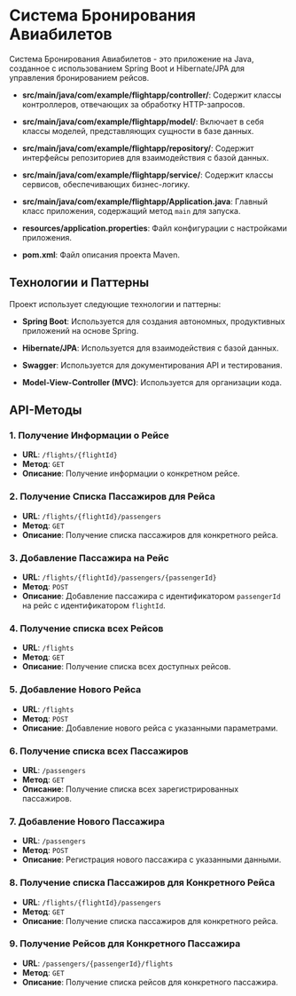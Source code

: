 # Система Бронирования Авиабилетов

Система Бронирования Авиабилетов - это приложение на Java, созданное с использованием Spring Boot и Hibernate/JPA для управления бронированием рейсов.
- **src/main/java/com/example/flightapp/controller/**: Содержит классы контроллеров, отвечающих за обработку HTTP-запросов.

- **src/main/java/com/example/flightapp/model/**: Включает в себя классы моделей, представляющих сущности в базе данных.

- **src/main/java/com/example/flightapp/repository/**: Содержит интерфейсы репозиториев для взаимодействия с базой данных.

- **src/main/java/com/example/flightapp/service/**: Содержит классы сервисов, обеспечивающих бизнес-логику.

- **src/main/java/com/example/flightapp/Application.java**: Главный класс приложения, содержащий метод `main` для запуска.

- **resources/application.properties**: Файл конфигурации с настройками приложения.

- **pom.xml**: Файл описания проекта Maven.

## Технологии и Паттерны

Проект использует следующие технологии и паттерны:

- **Spring Boot**: Используется для создания автономных, продуктивных приложений на основе Spring.

- **Hibernate/JPA**: Используется для взаимодействия с базой данных.

- **Swagger**: Используется для документирования API и тестирования.

- **Model-View-Controller (MVC)**: Используется для организации кода.

## API-Методы

### 1. Получение Информации о Рейсе

- **URL**: `/flights/{flightId}`
- **Метод**: `GET`
- **Описание**: Получение информации о конкретном рейсе.

### 2. Получение Списка Пассажиров для Рейса

- **URL**: `/flights/{flightId}/passengers`
- **Метод**: `GET`
- **Описание**: Получение списка пассажиров для конкретного рейса.

### 3. Добавление Пассажира на Рейс

- **URL**: `/flights/{flightId}/passengers/{passengerId}`
- **Метод**: `POST`
- **Описание**: Добавление пассажира с идентификатором `passengerId` на рейс с идентификатором `flightId`.

### 4. Получение списка всех Рейсов

- **URL**: `/flights`
- **Метод**: `GET`
- **Описание**: Получение списка всех доступных рейсов.

### 5. Добавление Нового Рейса

- **URL**: `/flights`
- **Метод**: `POST`
- **Описание**: Добавление нового рейса с указанными параметрами.

### 6. Получение списка всех Пассажиров

- **URL**: `/passengers`
- **Метод**: `GET`
- **Описание**: Получение списка всех зарегистрированных пассажиров.

### 7. Добавление Нового Пассажира

- **URL**: `/passengers`
- **Метод**: `POST`
- **Описание**: Регистрация нового пассажира с указанными данными.

### 8. Получение списка Пассажиров для Конкретного Рейса

- **URL**: `/flights/{flightId}/passengers`
- **Метод**: `GET`
- **Описание**: Получение списка пассажиров для конкретного рейса.

### 9. Получение Рейсов для Конкретного Пассажира

- **URL**: `/passengers/{passengerId}/flights`
- **Метод**: `GET`
- **Описание**: Получение списка рейсов для конкретного пассажира.

